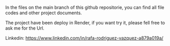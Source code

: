 In the files on the main branch of this github repositorie, you can find all file codes and other project documents.

The project have been deploy in Render, if you want try it, please fell free to ask me for the Url.

Linkedin: https://www.linkedin.com/in/rafa-rodriguez-vazquez-a879a019a/
